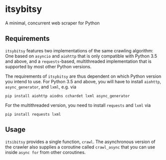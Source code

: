 # itsybitsy
A minimal, concurrent web scraper for Python

## Requirements

`itsybitsy` features two implementations of the same crawling algorithm: One based
on `asyncio` and `aiohttp` that is only compatible with Python 3.5 and above, and a
`requests`-based, multithreaded implementation that is supported by most other Python
versions.

The requirements of `itsybitsy` are thus dependent on which Python version you intend
to use. For Python 3.5 and above, you will have to install `aiohttp`, `async_generator`,
and `lxml`, e.g. via

```
pip install aiohttp aiodns cchardet lxml async_generator
```

For the multithreaded version, you need to install `requests` and `lxml` via

```
pip install requests lxml
```

## Usage

`itsibitsy` provides a single function, `crawl`. The asynchronous version of the
crawler also supplies a coroutine called `crawl_async` that you can use inside
`async for` from other coroutines.
